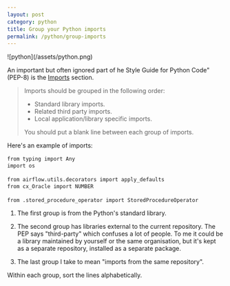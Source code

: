 ```yaml
---
layout: post
category: python
title: Group your Python imports
permalink: /python/group-imports
---
```

<div class="wide-logos" markdown="1">
![python](/assets/python.png)
</div>

An important but often ignored part of he Style Guide for Python Code" (PEP-8)
is the [Imports](https://www.python.org/dev/peps/pep-0008/#imports) section.

> Imports should be grouped in the following order:
>
> - Standard library imports.
> - Related third party imports.
> - Local application/library specific imports.
>
> You should put a blank line between each group of imports.

Here's an example of imports:

```
from typing import Any
import os

from airflow.utils.decorators import apply_defaults
from cx_Oracle import NUMBER

from .stored_procedure_operator import StoredProcedureOperator
```

1. The first group is from the Python's standard library.

2. The second group has libraries external to the current repository. The PEP
   says "third-party" which confuses a lot of people. To me it could be a
   library maintained by yourself or the same organisation, but it's kept as a
   separate repository, installed as a separate package.

3. The last group I take to mean "imports from the same repository".

Within each group, sort the lines alphabetically.
